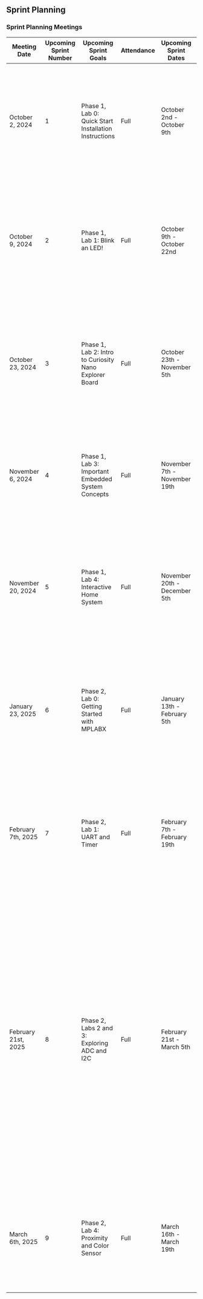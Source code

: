 ## Sprint Planning

### Sprint Planning Meetings

| Meeting Date        | Upcoming Sprint<br/>Number | Upcoming Sprint<br/>Goals                              | Attendance | Upcoming Sprint Dates        | Notes                                                                                                                                                                                                                                                                                                                                                                                      |
|---------------------|----------------------------|--------------------------------------------------------|------------|------------------------------|--------------------------------------------------------------------------------------------------------------------------------------------------------------------------------------------------------------------------------------------------------------------------------------------------------------------------------------------------------------------------------------------|
| October 2, 2024     | 1                          | Phase 1, Lab 0: Quick Start Installation Instructions  | Full       | October 2nd - October 9th    | This sprint will focus on delivering a quick start manual to guide users through installing the Arduino IDE and downloading the necessary support packages.                                                                                                                                                                                                                                |
| October 9, 2024     | 2                          | Phase 1, Lab 1: Blink an LED!                          | Full       | October 9th - October 22nd   | This sprint will focus on soldering our boards, blinking an LED on the Curiosity Nano, and writing the first lab document to walk students through the process of blinking an LED.                                                                                                                                                                                                         |
| October 23, 2024    | 3                          | Phase 1, Lab 2: Intro to Curiosity Nano Explorer Board | Full       | October 23th - November 5th  | This sprint will focus on delivering a lab manual that introduces basic perpherials (amber displays, neopixels, OLED displays) and working with the Curiosity Explorer.                                                                                                                                                                                                                    |
| November 6, 2024    | 4                          | Phase 1, Lab 3: Important Embedded System Concepts     | Full       | November 7th - November 19th | This sprint will focus on delivering a lab manual that introduces SPI, DAC, UART, and PWM on the Curiosity Nano Explorer Board.                                                                                                                                                                                                                                                            |
| November 20, 2024   | 5                          | Phase 1, Lab 4: Interactive Home System                | Full       | November 20th - December 5th | This sprint will focus on delivering a lab manual that combines multiple functionalities into one large Arduino sketch to simulate a smart home security and control system.                                                                                                                                                                                                               |
| January 23, 2025    | 6                          | Phase 2, Lab 0: Getting Started with MPLABX            | Full       | January 13th - February 5th  | This sprint will focus on finalizing revisions for previous labs, improving formatting, and creating detailed content for MPLABX installation, basic setup, and usage with a sample project.                                                                                                                                                                                               |
| February 7th, 2025  | 7                          | Phase 2, Lab 1: UART and Timer                         | Full       | February 7th - February 19th | This sprint will focus on walking students through the process of setting up a project to test blocking and non blocking executions of the same program using UART and the Timer.                                                                                                                                                                                                          |
| February 21st, 2025 | 8                          | Phase 2, Labs 2 and 3: Exploring ADC and I2C           | Full       | February 21st - March 5th    | This sprint will guide students through the process of setting up the ADC to measure voltage, comparing single-sampling and multi-sampling techniques. Students will configure ADC parameters, analyze signal accuracy, and troubleshoot discrepancies in readings. It will also cover I2C, and specifically reading and writing to the IO Expanders in the Curiosity Nano Explorer board. |
| March 6th, 2025     | 9                          | Phase 2, Lab 4: Proximity and Color Sensor             | Full       | March 16th - March 19th      | This sprint will guide students through the process of reading values from the proximity and color sensors on the Curiosity Nano Explorer Board.                                                                                                                                                                                                                                           |
